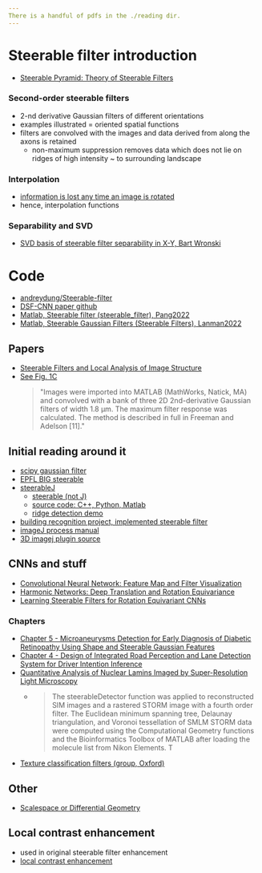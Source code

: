 ```yaml
--- 
There is a handful of pdfs in the ./reading dir. 
--- 
```


# Steerable filter introduction

- [Steerable Pyramid: Theory of Steerable Filters](https://rafat.github.io/sites/wavebook/advanced/steer.html)

### Second-order steerable filters

- 2-nd derivative Gaussian filters of different orientations
- examples illustrated = oriented spatial functions 
- filters are convolved with the images and data derived from along the axons is retained 
    - non-maximum suppression removes data which does not lie on ridges of high intensity ~ to surrounding landscape 

### Interpolation 

- [information is lost any time an image is rotated](https://www.cambridgeincolour.com/tutorials/image-interpolation.htm)
- hence, interpolation functions

### Separability and SVD
- [SVD basis of steerable filter separability in X-Y, Bart Wronski](https://bartwronski.com/2020/02/03/separate-your-filters-svd-and-low-rank-approximation-of-image-filters/)

# Code 

- [andreydung/Steerable-filter](https://github.com/andreydung/Steerable-filter/blob/master/perceptual/filterbank.py)
- [DSF-CNN paper github](https://github.com/simongraham/dsf-cnn)
- [Matlab, Steerable filter (steerable_filter), Pang2022](https://uk.mathworks.com/matlabcentral/fileexchange/44956-steerable-filter)
- [Matlab, Steerable Gaussian Filters (Steerable Filters), Lanman2022](https://uk.mathworks.com/matlabcentral/fileexchange/9645-steerable-gaussian-filters)


## Papers 

- [Steerable Filters and Local Analysis of Image Structure](https://apps.dtic.mil/sti/pdfs/ADA605046.pdf)
- [See Fig. 1C](https://www.ncbi.nlm.nih.gov/pmc/articles/PMC3579723/)
    > "Images were imported into MATLAB (MathWorks, Natick, MA) and convolved with a bank of three 2D 2nd-derivative Gaussian filters of width 1.8 μm. The maximum filter response was calculated. The method is described in full in Freeman and Adelson [11]."

## Initial reading around it 

- [scipy gaussian filter](https://docs.scipy.org/doc/scipy/reference/generated/scipy.signal.convolve2d.html)
- [EPFL BIG steerable](http://bigwww.epfl.ch/demo/steerable/download.html)
- [steerableJ](https://biii.eu/steerablej)
    - [steerable (not J)](image.pngimage.pnghttp://bigwww.epfl.ch/demo/steerable/)
    - [source code: C++, Python, Matlab](https://github.com/francois-a/steerable/blob/master/src/steerableDetector.h)
    - [ridge detection demo](http://bigwww.epfl.ch/demo/steerable/ridge.html)
- [building recognition project, implemented steerable filter](https://github.com/mitchdull/sfbr)
- [imageJ process manual](https://imagej.nih.gov/ij/docs/guide/146-29.html)
- [3D imagej plugin source](https://github.com/pam66/steerable3D/blob/master/src/main/java/eu/marbilab/imagej/Steerable3D_.java)


## CNNs and stuff

- [Convolutional Neural Network: Feature Map and Filter Visualization](https://towardsdatascience.com/convolutional-neural-network-feature-map-and-filter-visualization-f75012a5a49c)
- [Harmonic Networks: Deep Translation and Rotation Equivariance](https://arxiv.org/abs/1612.04642)
- [Learning Steerable Filters for Rotation Equivariant CNNs](https://openaccess.thecvf.com/content_cvpr_2018/papers/Weiler_Learning_Steerable_Filters_CVPR_2018_paper.pdf)



### Chapters 

- [Chapter 5 - Microaneurysms Detection for Early Diagnosis of Diabetic Retinopathy Using Shape and Steerable Gaussian Features](https://www.sciencedirect.com/science/article/pii/B9780128169483000052)
- [Chapter 4 - Design of Integrated Road Perception and Lane Detection System for Driver Intention Inference](https://www.sciencedirect.com/science/article/pii/B978012819113200004X)
- [Quantitative Analysis of Nuclear Lamins Imaged by Super-Resolution Light Microscopy](https://www.ncbi.nlm.nih.gov/pmc/articles/PMC6524165/)
    - > The steerableDetector function was applied to reconstructed SIM images and a rastered STORM image with a fourth order filter. The Euclidean minimum spanning tree, Delaunay triangulation, and Voronoi tessellation of SMLM STORM data were computed using the Computational Geometry functions and the Bioinformatics Toolbox of MATLAB after loading the molecule list from Nikon Elements. T
- [Texture classification filters (group, Oxford)](https://www.robots.ox.ac.uk/~vgg/research/texclass/filters.html)

## Other

- [Scalespace or Differential Geometry](https://www.vanosta.be/scalespace.htm)

## Local contrast enhancement 

- used in original steerable filter enhancement 
- [local contrast enhancement](https://www.cambridgeincolour.com/tutorials/local-contrast-enhancement.htm#:~:text=Local%20contrast%20enhancement%20works%20similarly,mapped%20when%20sharpening%20an%20image.)

